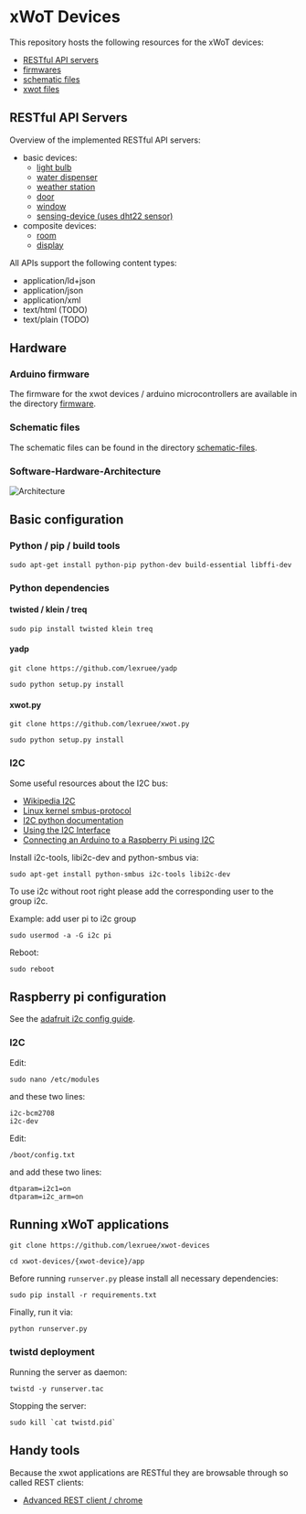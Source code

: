 # xWoT Devices

This repository hosts the following resources for the xWoT devices:
 * [RESTful API servers](https://github.com/lexruee/xwot-devices/tree/master/api_servers)
 * [firmwares](https://github.com/lexruee/xwot-devices/tree/master/api_servers)
 * [schematic files](https://github.com/lexruee/xwot-devices/tree/master/schematic-files)
 * [xwot files](https://github.com/lexruee/xwot-devices/tree/master/xwot-files)


## RESTful API Servers

Overview of the implemented RESTful API servers:
 * basic devices:
     * [light bulb](https://github.com/lexruee/xwot-devices/tree/master/api_servers/lightbulb)
     * [water dispenser](https://github.com/lexruee/xwot-devices/tree/master/api_servers/waterdispenser)
     * [weather station](https://github.com/lexruee/xwot-devices/tree/master/api_servers/weatherstation)
     * [door](https://github.com/lexruee/xwot-devices/tree/master/api_servers/door)
     * [window](https://github.com/lexruee/xwot-devices/tree/master/api_servers/window)
     * [sensing-device (uses dht22 sensor)](https://github.com/lexruee/xwot-devices/tree/master/api_servers/sensing-device)
 * composite devices:
     * [room](https://github.com/lexruee/xwot-devices/tree/master/api_servers/room)
     * [display](https://github.com/lexruee/xwot-devices/tree/master/api_servers/display)

All APIs support the following content types:
 * application/ld+json
 * application/json
 * application/xml
 * text/html (TODO)
 * text/plain (TODO)

## Hardware
### Arduino firmware

The firmware for the xwot devices / arduino microcontrollers are available in the directory [firmware](https://github.com/lexruee/xwot-devices/tree/master/firmware).

### Schematic files

The schematic files can be found in the directory [schematic-files](https://github.com/lexruee/xwot-devices/tree/master/schematic-files).

### Software-Hardware-Architecture
![Architecture](https://raw.githubusercontent.com/lexruee/xwot-devices/master/hardware_architecture.png?token=AAnofA3_C5XZoIGqjzJt-Ds7_U7EJe_gks5VoxWZwA%3D%3D)

## Basic configuration

### Python / pip / build tools
```
sudo apt-get install python-pip python-dev build-essential libffi-dev
```


### Python dependencies

#### twisted / klein / treq
```
sudo pip install twisted klein treq
```

#### yadp
```
git clone https://github.com/lexruee/yadp
```

```
sudo python setup.py install
```

#### xwot.py
```
git clone https://github.com/lexruee/xwot.py
```

```
sudo python setup.py install
```

### I2C

Some useful resources about the I2C bus:
* [Wikipedia I2C](https://en.wikipedia.org/wiki/I%C2%B2C)
* [Linux kernel smbus-protocol](https://www.kernel.org/doc/Documentation/i2c/smbus-protocol)
* [I2C python documentation](http://wiki.erazor-zone.de/wiki:linux:python:smbus:doc)
* [Using the I2C Interface](http://www.raspberry-projects.com/pi/programming-in-python/i2c-programming-in-python/using-the-i2c-interface-2)
* [Connecting an Arduino to a Raspberry Pi using I2C](http://blog.retep.org/2014/02/15/connecting-an-arduino-to-a-raspberry-pi-using-i2c/)

Install i2c-tools, libi2c-dev and python-smbus via:

```
sudo apt-get install python-smbus i2c-tools libi2c-dev
```

To use i2c without root right please add the corresponding user to the group i2c.

Example: add user pi to i2c group
```
sudo usermod -a -G i2c pi
```

Reboot:
```
sudo reboot
```

## Raspberry pi configuration

See the [adafruit i2c config guide](https://learn.adafruit.com/adafruits-raspberry-pi-lesson-4-gpio-setup/configuring-i2c).

### I2C
Edit:
```
sudo nano /etc/modules
```

and these two lines:

```
i2c-bcm2708
i2c-dev
```

Edit:
```
/boot/config.txt
```

and add these two lines:

```
dtparam=i2c1=on
dtparam=i2c_arm=on
```

## Running xWoT applications


```
git clone https://github.com/lexruee/xwot-devices
```

```
cd xwot-devices/{xwot-device}/app
```

Before running `runserver.py` please install all necessary dependencies:

```
sudo pip install -r requirements.txt
```

Finally, run it via:
```
python runserver.py
```

### twistd deployment
Running the server as daemon:
```
twistd -y runserver.tac
```

Stopping the server:
```
sudo kill `cat twistd.pid`
```



## Handy tools

Because the xwot applications are RESTful they are browsable through so called REST clients:

* [Advanced REST client / chrome](https://chrome.google.com/webstore/detail/advanced-rest-client/hgmloofddffdnphfgcellkdfbfbjeloo)
